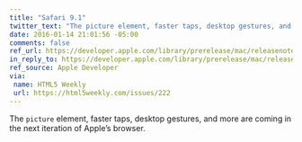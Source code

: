 ```yaml
---
title: "Safari 9.1"
twitter_text: "The picture element, faster taps, desktop gestures, and more are coming in the next iteration of Apple’s browser."
date: 2016-01-14 21:01:56 -05:00
comments: false
ref_url: https://developer.apple.com/library/prerelease/mac/releasenotes/General/WhatsNewInSafari/Articles/Safari_9_1.html
in_reply_to: https://developer.apple.com/library/prerelease/mac/releasenotes/General/WhatsNewInSafari/Articles/Safari_9_1.html
ref_source: Apple Developer
via:
 name: HTML5 Weekly
 url: https://html5weekly.com/issues/222
---
```


The `picture` element, faster taps, desktop gestures, and more are coming in the next iteration of Apple’s browser.